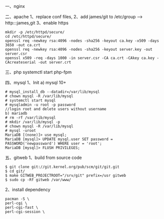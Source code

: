一、nginx

二、apache
1、replace conf files,
2、add james/git to /etc/group --> http:::james,git
3、enable https
```
mkdir -p /etc/httpd/secure/
cd /etc/httpd/secure/
openssl req -newkey rsa:4096 -nodes -sha256 -keyout ca.key -x509 -days 3650 -out ca.crt
openssl req -newkey rsa:4096 -nodes -sha256 -keyout server.key -out server.csr
openssl x509 -req -days 1000 -in server.csr -CA ca.crt -CAkey ca.key -CAcreateserial -out server.crt
```

三、php
	systemctl start php-fpm

四、mysql
1、Init
a) mysql 10+
```
# mysql_install_db --datadir=/var/lib/mysql
# chown mysql -R /var/lib/mysql
# systemctl start mysql
# mysqladmin -u root -p password
//login root and delete users without username
b) mariadb
# rm -rf /var/lib/mysql
# mkdir /var/lib/mysql -p
# chown mysql -R /var/lib/mysql
# mysql -uroot
MariaDB [(none)]> use mysql;
MariaDB [mysql]> UPDATE mysql.user SET password = PASSWORD('newpassward') WHERE user = 'root';
MariaDB [mysql]> FLUSH PRIVILEGES;
```

五、gitweb
1、build from source code
```
$ git clone git://git.kernel.org/pub/scm/git/git.git
$ cd git/
$ make GITWEB_PROJECTROOT="/srv/git" prefix=/usr gitweb
$ sudo cp -Rf gitweb /var/www/
```

2、install dependency
```
pacman -S \
perl-cgi \
perl-cgi-fast \
perl-cgi-session \
```



